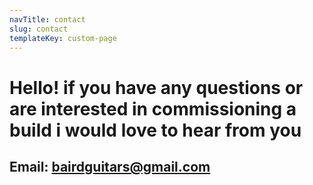 ```yaml
---
navTitle: contact
slug: contact
templateKey: custom-page
---
```

# Hello! if you have any questions or are interested in commissioning a build i would love to hear from you

## Email: bairdguitars@gmail.com
